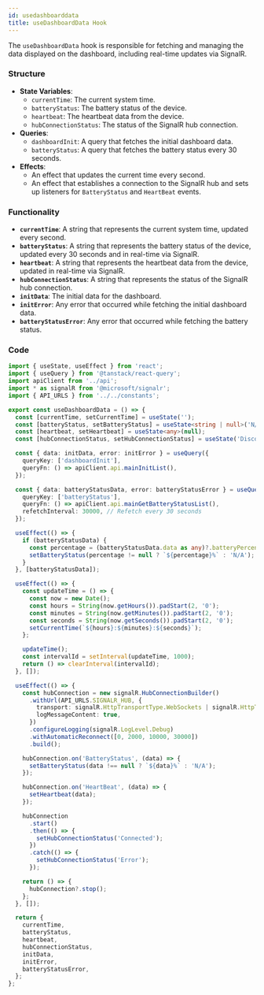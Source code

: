 ```yaml
---
id: usedashboarddata
title: useDashboardData Hook
---
```


The `useDashboardData` hook is responsible for fetching and managing the data displayed on the dashboard, including real-time updates via SignalR.

### Structure

- **State Variables**:
  - `currentTime`: The current system time.
  - `batteryStatus`: The battery status of the device.
  - `heartbeat`: The heartbeat data from the device.
  - `hubConnectionStatus`: The status of the SignalR hub connection.
- **Queries**:
  - `dashboardInit`: A query that fetches the initial dashboard data.
  - `batteryStatus`: A query that fetches the battery status every 30 seconds.
- **Effects**:
  - An effect that updates the current time every second.
  - An effect that establishes a connection to the SignalR hub and sets up listeners for `BatteryStatus` and `HeartBeat` events.

### Functionality

- **`currentTime`**: A string that represents the current system time, updated every second.
- **`batteryStatus`**: A string that represents the battery status of the device, updated every 30 seconds and in real-time via SignalR.
- **`heartbeat`**: A string that represents the heartbeat data from the device, updated in real-time via SignalR.
- **`hubConnectionStatus`**: A string that represents the status of the SignalR hub connection.
- **`initData`**: The initial data for the dashboard.
- **`initError`**: Any error that occurred while fetching the initial dashboard data.
- **`batteryStatusError`**: Any error that occurred while fetching the battery status.

### Code

```typescript
import { useState, useEffect } from 'react';
import { useQuery } from '@tanstack/react-query';
import apiClient from '../api';
import * as signalR from '@microsoft/signalr';
import { API_URLS } from '../../constants';

export const useDashboardData = () => {
  const [currentTime, setCurrentTime] = useState('');
  const [batteryStatus, setBatteryStatus] = useState<string | null>('N/A');
  const [heartbeat, setHeartbeat] = useState<any>(null);
  const [hubConnectionStatus, setHubConnectionStatus] = useState('Disconnected');

  const { data: initData, error: initError } = useQuery({
    queryKey: ['dashboardInit'],
    queryFn: () => apiClient.api.mainInitList(),
  });

  const { data: batteryStatusData, error: batteryStatusError } = useQuery({
    queryKey: ['batteryStatus'],
    queryFn: () => apiClient.api.mainGetBatteryStatusList(),
    refetchInterval: 30000, // Refetch every 30 seconds
  });

  useEffect(() => {
    if (batteryStatusData) {
      const percentage = (batteryStatusData.data as any)?.batteryPercentage;
      setBatteryStatus(percentage != null ? `${percentage}%` : 'N/A');
    }
  }, [batteryStatusData]);

  useEffect(() => {
    const updateTime = () => {
      const now = new Date();
      const hours = String(now.getHours()).padStart(2, '0');
      const minutes = String(now.getMinutes()).padStart(2, '0');
      const seconds = String(now.getSeconds()).padStart(2, '0');
      setCurrentTime(`${hours}:${minutes}:${seconds}`);
    };

    updateTime();
    const intervalId = setInterval(updateTime, 1000);
    return () => clearInterval(intervalId);
  }, []);

  useEffect(() => {
    const hubConnection = new signalR.HubConnectionBuilder()
      .withUrl(API_URLS.SIGNALR_HUB, {
        transport: signalR.HttpTransportType.WebSockets | signalR.HttpTransportType.LongPolling,
        logMessageContent: true,
      })
      .configureLogging(signalR.LogLevel.Debug)
      .withAutomaticReconnect([0, 2000, 10000, 30000])
      .build();

    hubConnection.on('BatteryStatus', (data) => {
      setBatteryStatus(data !== null ? `${data}%` : 'N/A');
    });

    hubConnection.on('HeartBeat', (data) => {
      setHeartbeat(data);
    });

    hubConnection
      .start()
      .then(() => {
        setHubConnectionStatus('Connected');
      })
      .catch(() => {
        setHubConnectionStatus('Error');
      });

    return () => {
      hubConnection?.stop();
    };
  }, []);

  return {
    currentTime,
    batteryStatus,
    heartbeat,
    hubConnectionStatus,
    initData,
    initError,
    batteryStatusError,
  };
};
